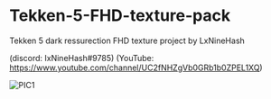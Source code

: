 # Tekken-5-FHD-texture-pack
Tekken 5 dark ressurection FHD texture project by LxNineHash

(discord: IxNineHash#9785)
(YouTube: https://www.youtube.com/channel/UC2fNHZgVb0GRb1b0ZPEL1XQ)

![PIC1](https://user-images.githubusercontent.com/84001806/144740702-00e3b5e9-0d50-4d83-9eb1-a396919b826e.PNG)
